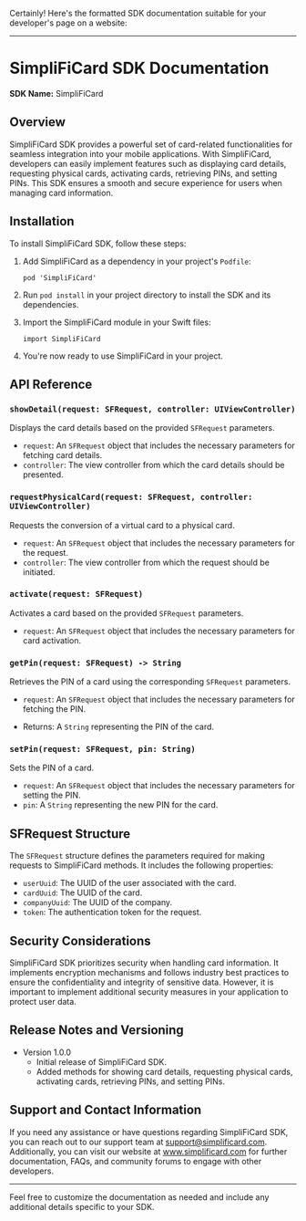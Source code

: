 Certainly! Here's the formatted SDK documentation suitable for your developer's page on a website:

---

# SimpliFiCard SDK Documentation

**SDK Name:** SimpliFiCard

## Overview
SimpliFiCard SDK provides a powerful set of card-related functionalities for seamless integration into your mobile applications. With SimpliFiCard, developers can easily implement features such as displaying card details, requesting physical cards, activating cards, retrieving PINs, and setting PINs. This SDK ensures a smooth and secure experience for users when managing card information.

## Installation
To install SimpliFiCard SDK, follow these steps:

1. Add SimpliFiCard as a dependency in your project's `Podfile`:
   ```
   pod 'SimpliFiCard'
   ```

2. Run `pod install` in your project directory to install the SDK and its dependencies.

3. Import the SimpliFiCard module in your Swift files:
   ```
   import SimpliFiCard
   ```

4. You're now ready to use SimpliFiCard in your project.

## API Reference

### `showDetail(request: SFRequest, controller: UIViewController)`

Displays the card details based on the provided `SFRequest` parameters.

- `request`: An `SFRequest` object that includes the necessary parameters for fetching card details.
- `controller`: The view controller from which the card details should be presented.

### `requestPhysicalCard(request: SFRequest, controller: UIViewController)`

Requests the conversion of a virtual card to a physical card.

- `request`: An `SFRequest` object that includes the necessary parameters for the request.
- `controller`: The view controller from which the request should be initiated.

### `activate(request: SFRequest)`

Activates a card based on the provided `SFRequest` parameters.

- `request`: An `SFRequest` object that includes the necessary parameters for card activation.

### `getPin(request: SFRequest) -> String`

Retrieves the PIN of a card using the corresponding `SFRequest` parameters.

- `request`: An `SFRequest` object that includes the necessary parameters for fetching the PIN.

- Returns: A `String` representing the PIN of the card.

### `setPin(request: SFRequest, pin: String)`

Sets the PIN of a card.

- `request`: An `SFRequest` object that includes the necessary parameters for setting the PIN.
- `pin`: A `String` representing the new PIN for the card.

## SFRequest Structure

The `SFRequest` structure defines the parameters required for making requests to SimpliFiCard methods. It includes the following properties:

- `userUuid`: The UUID of the user associated with the card.
- `cardUuid`: The UUID of the card.
- `companyUuid`: The UUID of the company.
- `token`: The authentication token for the request.

## Security Considerations

SimpliFiCard SDK prioritizes security when handling card information. It implements encryption mechanisms and follows industry best practices to ensure the confidentiality and integrity of sensitive data. However, it is important to implement additional security measures in your application to protect user data.

## Release Notes and Versioning

- Version 1.0.0
  - Initial release of SimpliFiCard SDK.
  - Added methods for showing card details, requesting physical cards, activating cards, retrieving PINs, and setting PINs.

## Support and Contact Information

If you need any assistance or have questions regarding SimpliFiCard SDK, you can reach out to our support team at support@simplificard.com. Additionally, you can visit our website at www.simplificard.com for further documentation, FAQs, and community forums to engage with other developers.

---

Feel free to customize the documentation as needed and include any additional details specific to your SDK.
